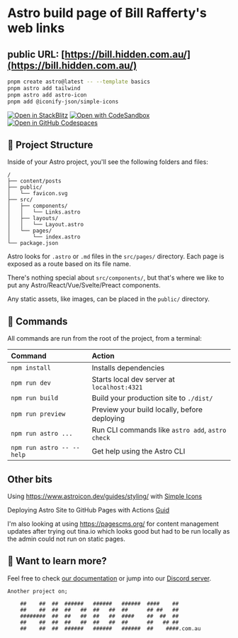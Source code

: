 # Astro build page of Bill Rafferty's web links

## public URL: [https://bill.hidden.com.au/](https://bill.hidden.com.au/)

```sh
pnpm create astro@latest -- --template basics
pnpm astro add tailwind
pnpm astro add astro-icon
pnpm add @iconify-json/simple-icons

```

[![Open in StackBlitz](https://developer.stackblitz.com/img/open_in_stackblitz.svg)](https://stackblitz.com/github/withastro/astro/tree/latest/examples/basics)
[![Open with CodeSandbox](https://assets.codesandbox.io/github/button-edit-lime.svg)](https://codesandbox.io/p/sandbox/github/withastro/astro/tree/latest/examples/basics)
[![Open in GitHub Codespaces](https://github.com/codespaces/badge.svg)](https://codespaces.new/withastro/astro?devcontainer_path=.devcontainer/basics/devcontainer.json)


## 🚀 Project Structure

Inside of your Astro project, you'll see the following folders and files:

```text
/
├── content/posts
├── public/
│   └── favicon.svg
├── src/
│   ├── components/
│   │   └── Links.astro
│   ├── layouts/
│   │   └── Layout.astro
│   └── pages/
│       └── index.astro
└── package.json
```

Astro looks for `.astro` or `.md` files in the `src/pages/` directory. Each page is exposed as a route based on its file name.

There's nothing special about `src/components/`, but that's where we like to put any Astro/React/Vue/Svelte/Preact components.

Any static assets, like images, can be placed in the `public/` directory.

## 🧞 Commands

All commands are run from the root of the project, from a terminal:

| Command                   | Action                                           |
| :------------------------ | :----------------------------------------------- |
| `npm install`             | Installs dependencies                            |
| `npm run dev`             | Starts local dev server at `localhost:4321`      |
| `npm run build`           | Build your production site to `./dist/`          |
| `npm run preview`         | Preview your build locally, before deploying     |
| `npm run astro ...`       | Run CLI commands like `astro add`, `astro check` |
| `npm run astro -- --help` | Get help using the Astro CLI                     |

## Other bits
Using https://www.astroicon.dev/guides/styling/ with [Simple Icons](https://icones.js.org/collection/simple-icons)

Deploying Astro Site to GitHub Pages with Actions [Guid](https://docs.astro.build/en/guides/deploy/github/)

I'm also looking at using https://pagescms.org/ for content management updates after trying out tina.io which looks good but had to be run locally as the admin could not run on static pages.



## 👀 Want to learn more?

Feel free to check [our documentation](https://docs.astro.build) or jump into our [Discord server](https://astro.build/chat).


```text
Another project on;
                                                             
    ##    ##  ##  ######   ######   ######  ####    ##       
    ##    ##  ##  ##   ##  ##   ##  ##      ## ##   ##       
    ########  ##  ##   ##  ##   ##  ####    ##  ##  ##       
    ##    ##  ##  ##   ##  ##   ##  ##      ##   ## ##       
    ##    ##  ##  ######   ######   ######  ##    ####.com.au

```
